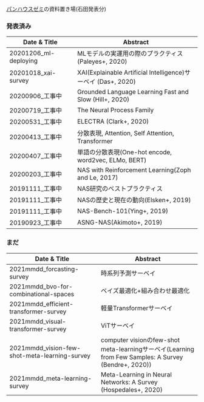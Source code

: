 [パンハウスゼミ](https://twitter.com/breadhouse_semi)の資料置き場(石田発表分)

### 発表済み
|Date & Title|Abstract|
|---|---|
|20201206_ml-deploying|MLモデルの実運用の際のプラクティス (Paleyes+, 2020)|
|20201018_xai-survey|XAI(Explainable Artificial Intelligence)サーベイ (Das+, 2020)|
|20200906_工事中|Grounded Language Learning Fast and Slow (Hill+, 2020)|
|20200719_工事中|The Neural Process Family|
|20200531_工事中|ELECTRA (Clark+, 2020)|
|20200413_工事中|分散表現, Attention, Self Attention, Transformer|
|20200407_工事中|単語の分散表現(One-hot encode, word2vec, ELMo, BERT)|
|20200203_工事中|NAS with Reinforcement Learning(Zoph and Le, 2017)|
|20191111_工事中|NAS研究のベストプラクティス|
|20191111_工事中|NASの歴史と現在の動向(Elsken+, 2019)|
|20191111_工事中|NAS-Bench-101(Ying+, 2019)|
|20190923_工事中|ASNG-NAS(Akimoto+, 2019)|

### まだ
|Date & Title|Abstract|
|---|---|
|2021mmdd_forcasting-survey|時系列予測サーベイ|
|2021mmdd_bvo-for-combinational-spaces|ベイズ最適化+組み合わせ最適化|
|2021mmdd_efficient-transformer-survey|軽量Transformerサーベイ|
|2021mmdd_visual-transformer-survey|ViTサーベイ|
|2021mmdd_vision-few-shot-meta-learning-survey|computer visionのfew-shot meta-learningサーベイ(Learning from Few Samples: A Survey (Bendre+, 2020))|
|2021mmdd_meta-learning-survey|Meta-Learning in Neural Networks: A Survey (Hospedales+, 2020)|
